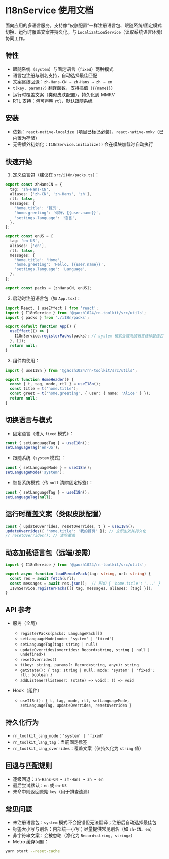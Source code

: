 # I18nService 使用文档

面向应用的多语言服务，支持像“皮肤配置”一样注册语言包、跟随系统/固定模式切换、运行时覆盖文案并持久化。与 `LocalizationService`（读取系统语言环境）协同工作。

## 特性

- 跟随系统（`system`）与固定语言（`fixed`）两种模式
- 语言包注册与别名支持，自动选择最佳匹配
- 文案逐级回退：`zh-Hans-CN → zh-Hans → zh → en`
- `t(key, params?)` 翻译函数，支持插值（`{{name}}`）
- 运行时覆盖文案（类似皮肤配置），持久化到 MMKV
- RTL 支持：包可声明 `rtl`，默认跟随系统

## 安装

- 依赖：`react-native-localize`（项目已标记必装），`react-native-mmkv`（已内置为存储）
- 无需额外初始化：`I18nService.initialize()` 会在模块加载时自动执行

## 快速开始

1) 定义语言包（建议在 `src/i18n/packs.ts`）：

```ts
export const zhHansCN = {
  tag: 'zh-Hans-CN',
  aliases: ['zh-CN', 'zh-Hans', 'zh'],
  rtl: false,
  messages: {
    'home.title': '首页',
    'home.greeting': '你好，{{user.name}}',
    'settings.language': '语言',
  },
};

export const enUS = {
  tag: 'en-US',
  aliases: ['en'],
  rtl: false,
  messages: {
    'home.title': 'Home',
    'home.greeting': 'Hello, {{user.name}}',
    'settings.language': 'Language',
  },
};

export const packs = [zhHansCN, enUS];
```

2) 启动时注册语言包（如 `App.tsx`）：

```ts
import React, { useEffect } from 'react';
import { I18nService } from '@gaozh1024/rn-toolkit/src/utils';
import { packs } from './i18n/packs';

export default function App() {
  useEffect(() => {
    I18nService.registerPacks(packs); // system 模式会按系统语言选择最佳包
  }, []);
  return null;
}
```

3) 组件内使用：

```ts
import { useI18n } from '@gaozh1024/rn-toolkit/src/utils';

export function HomeHeader() {
  const { t, tag, mode, rtl } = useI18n();
  const title = t('home.title');
  const greet = t('home.greeting', { user: { name: 'Alice' } });
  return null;
}
```

## 切换语言与模式

- 固定语言（进入 `fixed` 模式）：

```ts
const { setLanguageTag } = useI18n();
setLanguageTag('en-US');
```

- 跟随系统（`system` 模式）：

```ts
const { setLanguageMode } = useI18n();
setLanguageMode('system');
```

- 恢复系统模式（传 `null` 清除固定标签）：

```ts
const { setLanguageTag } = useI18n();
setLanguageTag(null);
```

## 运行时覆盖文案（类似皮肤配置）

```ts
const { updateOverrides, resetOverrides, t } = useI18n();
updateOverrides({ 'home.title': '我的首页' }); // 立即生效并持久化
// resetOverrides(); // 清除覆盖
```

## 动态加载语言包（远端/按需）

```ts
import { I18nService } from '@gaozh1024/rn-toolkit/src/utils';

export async function loadRemotePack(tag: string, url: string) {
  const res = await fetch(url);
  const messages = await res.json();  // 形如 { 'home.title': '...' }
  I18nService.registerPacks([{ tag, messages, aliases: [tag] }]);
}
```

## API 参考

- 服务（全局）
  - `registerPacks(packs: LanguagePack[])`
  - `setLanguageMode(mode: 'system' | 'fixed')`
  - `setLanguageTag(tag: string | null)`
  - `updateOverrides(overrides: Record<string, string | null | undefined>)`
  - `resetOverrides()`
  - `t(key: string, params?: Record<string, any>): string`
  - `getState(): { tag: string | null; mode: 'system' | 'fixed'; rtl: boolean }`
  - `addListener(listener: (state) => void): () => void`

- Hook（组件）
  - `useI18n(): { t, tag, mode, rtl, setLanguageMode, setLanguageTag, updateOverrides, resetOverrides }`

## 持久化行为

- `rn_toolkit_lang_mode`：`'system' | 'fixed'`
- `rn_toolkit_lang_tag`：当前固定标签
- `rn_toolkit_lang_overrides`：覆盖文案（仅持久化为 `string` 值）

## 回退与匹配规则

- 逐级回退：`zh-Hans-CN → zh-Hans → zh → en`
- 最后尝试默认：`en` 或 `en-US`
- 未命中则返回原始 `key`（用于排查遗漏）

## 常见问题

- 未注册语言包：`system` 模式不会报错但无法翻译；注册后自动选择最佳包
- 标签大小写与别名：内部统一小写；尽量提供常见别名（如 `zh-CN`、`en`）
- 非字符串文案：会被忽略（净化为 `Record<string, string>`）
- Metro 缓存问题：

```bash
yarn start --reset-cache
```
